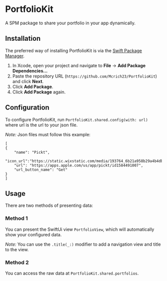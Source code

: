 # PortfolioKit

A SPM package to share your portfolio in your app dynamically.

## Installation

The preferred way of installing PortfolioKit is via the [Swift Package Manager](https://swift.org/package-manager/).

1. In Xcode, open your project and navigate to **File** → **Add Package Dependencies...**
2. Paste the repository URL (`https://github.com/Mcrich23/PortfolioKit`) and click **Next**.
3. Click **Add Package**.
4. Click **Add Package** again.


## Configuration
To configure PortfolioKit, run `PortfolioKit.shared.config(with: url)` where url is the url to your json file.

*Note:*
Json files must follow this example:
```
[
{
    "name": "Pickt",
    "icon_url":"https://static.wixstatic.com/media/193764_6b21a958b29a4b4db9daacb1406e71a8~m.png/v1/fill/w_382,h_382,al_c,q_85,usm_0.66_1.00_0.01,enc_auto/pickt.png",
    "url": "https://apps.apple.com/us/app/pickt/id1584491007",
    "url_button_name": "Get"
}
]
```

## Usage

There are two methods of presenting data:

### Method 1
You can present the SwiftUi view `PortfolioView`, which will automatically show your configured data.

*Note:*
You can use the `.title(_:)` modifier to add a navigation view and title to the view.

### Method 2

You can access the raw data at `PortfolioKit.shared.portfolios`.
